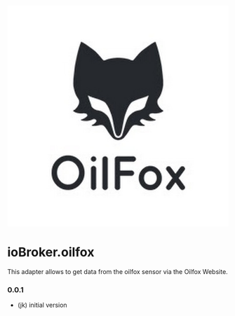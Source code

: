 ![Logo](img/oilfox.jpg)
# ioBroker.oilfox

This adapter allows to get data from the oilfox sensor via the Oilfox Website.

### 0.0.1
* (jk) initial version

